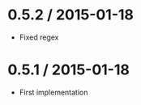 0.5.2 / 2015-01-18
==================

  * Fixed regex

0.5.1 / 2015-01-18
==================

  * First implementation

